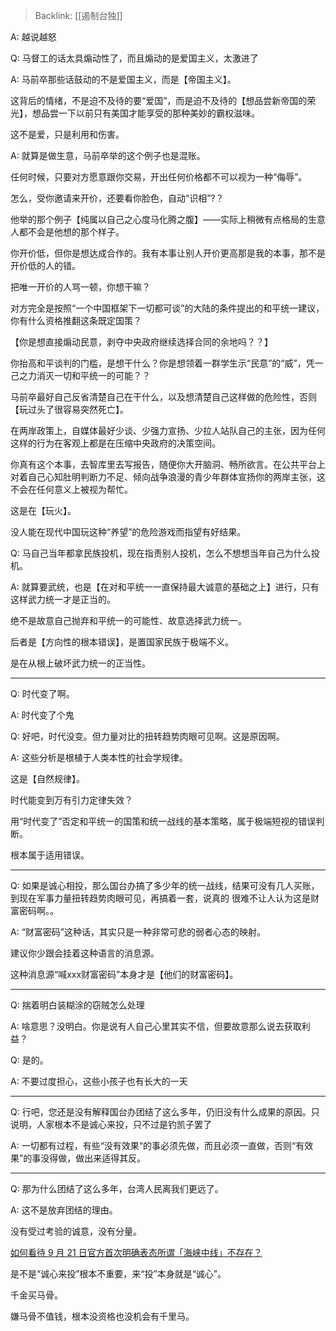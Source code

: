 > Backlink: [[遏制台独]]

A: 越说越怒

Q: 马督工的话太具煽动性了，而且煽动的是爱国主义，太激进了

A: 马前卒那些话鼓动的不是爱国主义，而是【帝国主义】。  

这背后的情绪，不是迫不及待的要“爱国”，而是迫不及待的【想品尝新帝国的荣光】，想品尝一下以前只有美国才能享受的那种美妙的霸权滋味。  

这不是爱，只是利用和伤害。  

A: 就算是做生意，马前卒举的这个例子也是混账。  

任何时候，只要对方愿意跟你交易，开出任何价格都不可以视为一种“侮辱”。  
 
怎么，受你邀请来开价，还要看你脸色，自动“识相”?？  
 
他举的那个例子【纯属以自己之心度马化腾之腹】——实际上稍微有点格局的生意人都不会是他想的那个样子。  
 
你开价低，但你是想达成合作的。我有本事让别人开价更高那是我的本事，那不是开价低的人的错。  

把唯一开价的人骂一顿，你想干嘛？  
 
对方完全是按照“一个中国框架下一切都可谈”的大陆的条件提出的和平统一建议，你有什么资格推翻这条既定国策？  
 
【你是想直接煽动民意，剥夺中央政府继续选择合同的余地吗？？】  
 
你抬高和平谈判的门槛，是想干什么？你是想领着一群学生示“民意”的“威”，凭一己之力消灭一切和平统一的可能？？  
 
马前卒最好自己反省清楚自己在干什么，以及想清楚自己这样做的危险性，否则【玩过头了很容易突然死亡】。  
 
在两岸政策上，自媒体最好少谈、少强力宣扬、少拉人站队自己的主张，因为任何这样的行为在客观上都是在压缩中央政府的决策空间。  
 
你真有这个本事，去智库里去写报告，随便你大开脑洞、畅所欲言。在公共平台上对着自己心知肚明判断力不足、倾向战争浪漫的青少年群体宣扬你的两岸主张，这不会在任何意义上被视为帮忙。  
 
这是在【玩火】。  
 
没人能在现代中国玩这种“养望”的危险游戏而指望有好结果。

Q: 马自己当年都拿民族投机，现在指责别人投机，怎么不想想当年自己为什么投机。

A: 就算要武统，也是【在对和平统一一直保持最大诚意的基础之上】进行，只有这样武力统一才是正当的。  
 
绝不是故意自己抛弃和平统一的可能性、故意选择武力统一。  
 
后者是【方向性的根本错误】，是置国家民族于极端不义。  
 
是在从根上破坏武力统一的正当性。

---

Q: 时代变了啊。

A: 时代变了个鬼

Q: 好吧，时代没变。但力量对比的扭转趋势肉眼可见啊。这是原因啊。

A: 这些分析是根植于人类本性的社会学规律。  

这是【自然规律】。  

时代能变到万有引力定律失效？  

用“时代变了”否定和平统一的国策和统一战线的基本策略，属于极端短视的错误判断。  
 
根本属于适用错误。

---

Q: 如果是诚心相投，那么国台办搞了多少年的统一战线，结果可没有几人买账，到现在军事力量扭转趋势肉眼可见，再搞着一套，说真的 很难不让人认为这是财富密码啊。。

A: “财富密码”这种话，其实只是一种非常可悲的弱者心态的映射。  

建议你少跟会挂着这种语言的消息源。  
 
这种消息源“喊xxx财富密码”本身才是【他们的财富密码】。    

---

Q: 揣着明白装糊涂的窃贼怎么处理

A: 啥意思？没明白。你是说有人自己心里其实不信，但要故意那么说去获取利益？

Q: 是的。

A: 不要过度担心，这些小孩子也有长大的一天

---

Q: 行吧，您还是没有解释国台办团结了这么多年，仍旧没有什么成果的原因。只说明，人家根本不是诚心来投，只不过是钓凯子罢了

A: 一切都有过程，有些“没有效果“的事必须先做，而且必须一直做，否则“有效果”的事没得做，做出来适得其反。

---

Q: 那为什么团结了这么多年，台湾人民离我们更远了。

A: 这不是放弃团结的理由。  
 
没有受过考验的诚意，没有分量。

[如何看待 9 月 21 日官方首次明确表态所谓「海峡中线」不存在？](https://www.zhihu.com/question/422314273/answer/1488075461)

是不是“诚心来投”根本不重要，来“投”本身就是“诚心”。  

千金买马骨。  
 
嫌马骨不值钱，根本没资格也没机会有千里马。  
